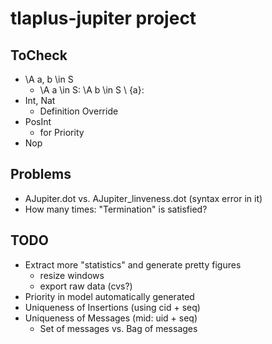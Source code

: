 # tlaplus-jupiter project

## ToCheck
- \A a, b \in S
  - \A a \in S: \A b \in S \ {a}:
- Int, Nat
  - Definition Override
- PosInt
  - for Priority
- Nop

## Problems
- AJupiter.dot vs. AJupiter_linveness.dot (syntax error in it)
- How many times: "Termination" is satisfied?

## TODO
- Extract more "statistics" and generate pretty figures
  - resize windows
  - export raw data (cvs?)
- Priority in model automatically generated
- Uniqueness of Insertions (using cid + seq)
- Uniqueness of Messages (mid: uid + seq)
  - Set of messages vs. Bag of messages
